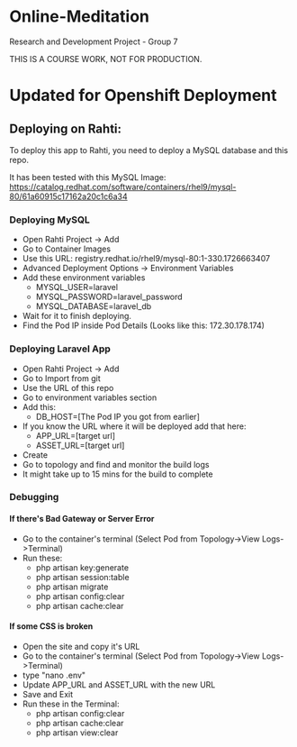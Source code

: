 # Online-Meditation

Research and Development Project - Group 7

THIS IS A COURSE WORK, NOT FOR PRODUCTION.


# Updated for Openshift Deployment

## Deploying on Rahti:

To deploy this app to Rahti, you need to deploy a MySQL database and this repo.

It has been tested with this MySQL Image:
https://catalog.redhat.com/software/containers/rhel9/mysql-80/61a60915c17162a20c1c6a34

### Deploying MySQL
- Open Rahti Project -> Add
- Go to Container Images
- Use this URL: registry.redhat.io/rhel9/mysql-80:1-330.1726663407
- Advanced Deployment Options -> Environment Variables
- Add these environment variables
  - MYSQL_USER=laravel
  - MYSQL_PASSWORD=laravel_password
  - MYSQL_DATABASE=laravel_db
- Wait for it to finish deploying.
- Find the Pod IP inside Pod Details (Looks like this: 172.30.178.174)

### Deploying Laravel App
- Open Rahti Project -> Add
- Go to Import from git
- Use the URL of this repo
- Go to environment variables section
- Add this:
    - DB_HOST=[The Pod IP you got from earlier]
- If you know the URL where it will be deployed add that here:
    - APP_URL=[target url]
    - ASSET_URL=[target url]
- Create
- Go to topology and find and monitor the build logs
- It might take up to 15 mins for the build to complete

### Debugging
####  If there's Bad Gateway or Server Error
- Go to the container's terminal (Select Pod from Topology->View Logs->Terminal)
- Run these:
  - php artisan key:generate
  - php artisan session:table
  - php artisan migrate
  - php artisan config:clear
  - php artisan cache:clear


####  If some CSS is broken
- Open the site and copy it's URL
- Go to the container's terminal (Select Pod from Topology->View Logs->Terminal)
- type "nano .env"
- Update APP_URL and ASSET_URL with the new URL
- Save and Exit
- Run these in the Terminal:
    - php artisan config:clear
    - php artisan cache:clear
    - php artisan view:clear